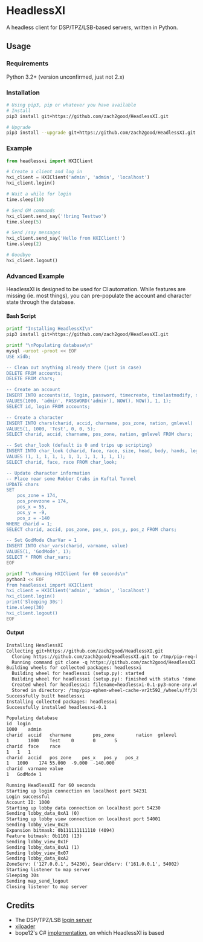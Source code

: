 # HeadlessXI

A headless client for DSP/TPZ/LSB-based servers, written in Python.

## Usage

### Requirements

Python 3.2+ (version unconfirmed, just not 2.x)

### Installation

```bash
# Using pip3, pip or whatever you have available
# Install
pip3 install git+https://github.com/zach2good/HeadlessXI.git

# Upgrade
pip3 install --upgrade git+https://github.com/zach2good/HeadlessXI.git
```

### Example

```py
from headlessxi import HXIClient

# Create a client and log in
hxi_client = HXIClient('admin', 'admin', 'localhost')
hxi_client.login()

# Wait a while for login
time.sleep(10)

# Send GM commands
hxi_client.send_say('!bring Testtwo')
time.sleep(5)

# Send /say messages
hxi_client.send_say('Hello from HXIClient!')
time.sleep(2)

# Goodbye
hxi_client.logout()
```

### Advanced Example

HeadlessXI is designed to be used for CI automation.
While features are missing (ie. most things), you can pre-populate the account and character state through the database.

#### Bash Script

```bash
printf "Installing HeadlessXI\n"
pip3 install git+https://github.com/zach2good/HeadlessXI.git

printf "\nPopulating database\n"
mysql -uroot -proot << EOF
USE xidb;

-- Clean out anything already there (just in case)
DELETE FROM accounts;
DELETE FROM chars;

-- Create an account
INSERT INTO accounts(id, login, password, timecreate, timelastmodify, status, priv)
VALUES(1000, 'admin', PASSWORD('admin'), NOW(), NOW(), 1, 1);
SELECT id, login FROM accounts;

-- Create a character
INSERT INTO chars(charid, accid, charname, pos_zone, nation, gmlevel)
VALUES(1, 1000, 'Test', 0, 0, 5);
SELECT charid, accid, charname, pos_zone, nation, gmlevel FROM chars;

-- Set char_look (default is 0 and trips up scripting)
INSERT INTO char_look (charid, face, race, size, head, body, hands, legs, feet, main, sub, ranged)
VALUES (1, 1, 1, 1, 1, 1, 1, 1, 1, 1, 1, 1);
SELECT charid, face, race FROM char_look;

-- Update character information
-- Place near some Robber Crabs in Kuftal Tunnel
UPDATE chars
SET
    pos_zone = 174,
    pos_prevzone = 174,
    pos_x = 55,
    pos_y = -9,
    pos_z = -140
WHERE charid = 1;
SELECT charid, accid, pos_zone, pos_x, pos_y, pos_z FROM chars;

-- Set GodMode CharVar = 1
INSERT INTO char_vars(charid, varname, value)
VALUES(1, 'GodMode', 1);
SELECT * FROM char_vars;
EOF

printf "\nRunning HXIClient for 60 seconds\n"
python3 << EOF
from headlessxi import HXIClient
hxi_client = HXIClient('admin', 'admin', 'localhost')
hxi_client.login()
print('Sleeping 30s')
time.sleep(30)
hxi_client.logout()
EOF
```

#### Output

```txt
Installing HeadlessXI
Collecting git+https://github.com/zach2good/HeadlessXI.git
  Cloning https://github.com/zach2good/HeadlessXI.git to /tmp/pip-req-build-f6opnkjm
  Running command git clone -q https://github.com/zach2good/HeadlessXI.git /tmp/pip-req-build-f6opnkjm
Building wheels for collected packages: headlessxi
  Building wheel for headlessxi (setup.py): started
  Building wheel for headlessxi (setup.py): finished with status 'done'
  Created wheel for headlessxi: filename=headlessxi-0.1-py3-none-any.whl size=32879 sha256=43ac6579c9a97604cf891ac66dc7c10c6a3635c7722d1b03d77a048523939289
  Stored in directory: /tmp/pip-ephem-wheel-cache-vr2t592_/wheels/ff/30/84/b419d6667464aa1d28a44679cd328417d171d314033a32fbed
Successfully built headlessxi
Installing collected packages: headlessxi
Successfully installed headlessxi-0.1

Populating database
id	login
1000	admin
charid  accid   charname        pos_zone        nation  gmlevel
1       1000    Test    0       0       5
charid	face	race
1	1	1
charid	accid	pos_zone	pos_x	pos_y	pos_z
1	1000	174	55.000	-9.000	-140.000
charid	varname	value
1	GodMode	1

Running HeadlessXI for 60 seconds
Starting up login connection on localhost port 54231
Login successful
Account ID: 1000
Starting up lobby data connection on localhost port 54230
Sending lobby_data_0xA1 (0)
Starting up lobby view connection on localhost port 54001
Sending lobby_view_0x26
Expansion bitmask: 0b111111111110 (4094)
Feature bitmask: 0b1101 (13)
Sending lobby_view_0x1F
Sending lobby_data_0xA1 (1)
Sending lobby_view_0x07
Sending lobby_data_0xA2
ZoneServ: ('127.0.0.1', 54230), SearchServ: ('161.0.0.1', 54002)
Starting listener to map server
Sleeping 30s
Sending map_send_logout
Closing listener to map server
```

## Credits

- The DSP/TPZ/LSB [login server](https://github.com/LandSandBoat/server/tree/base/src/login)
- [xiloader](https://github.com/LandSandBoat/xiloader)
- bope12's C# [implementation](https://github.com/bope12/PacketFFXI), on which HeadlessXI is based
